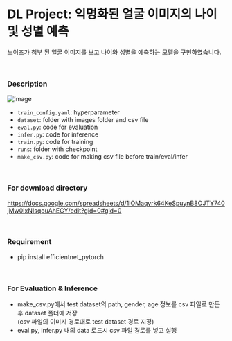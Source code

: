 # DL Project: 익명화된 얼굴 이미지의 나이 및 성별 예측 #
노이즈가 첨부 된 얼굴 이미지를 보고 나이와 성별을 예측하는 모델을 구현하였습니다.

<br>

### Description
![image](https://github.com/ley-21/DL/assets/107639414/d858dbac-c7dc-4322-b8b9-cd96c23ae42a)
- `train_config.yaml`: hyperparameter
- `dataset`: folder with images folder and csv file  
- `eval.py`: code for evaluation
- `infer.py`: code for inference
- `train.py`: code for training
- `runs`: folder with checkpoint 
- `make_csv.py`: code for making csv file before train/eval/infer

<br>

### For download directory ###
<a>https://docs.google.com/spreadsheets/d/1IOMaqyrk64KeSpuynB8OJTY740jMw0IxNIsqouAhEGY/edit?gid=0#gid=0<a>

<br>
   
### Requirement
- pip install efficientnet_pytorch

<br>
  
### For Evaluation & Inference
- make_csv.py에서 test dataset의 path, gender, age 정보를 csv 파일로 만든 후 dataset 폴더에 저장<br>
(csv 파일의 이미지 경로대로 test dataset 경로 지정)
- eval.py, infer.py 내의 data 로드시 csv 파일 경로를 넣고 실행




